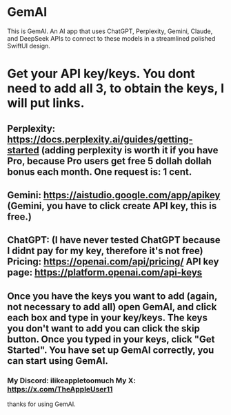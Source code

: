 # GemAI
This is GemAI. An AI app that uses ChatGPT, Perplexity, Gemini, Claude, and DeepSeek APIs to connect to these models in a streamlined polished SwiftUI design.


# Get your API key/keys. You dont need to add all 3, to obtain the keys, I will put links.
## Perplexity: https://docs.perplexity.ai/guides/getting-started (adding perplexity is worth it if you have Pro, because Pro users get free 5 dollah dollah bonus each month. One request is: 1 cent.
## Gemini: https://aistudio.google.com/app/apikey (Gemini, you have to click create API key, this is free.)
## ChatGPT: (I have never tested ChatGPT because I didnt pay for my key, therefore it's not free) Pricing: https://openai.com/api/pricing/ API key page: https://platform.openai.com/api-keys

## Once you have the keys you want to add (again, not necessary to add all) open GemAI, and click each box and type in your key/keys. The keys you don't want to add you can click the skip button. Once you typed in your keys, click "Get Started". You have set up GemAI correctly, you can start using GemAI.

### My Discord: ilikeappletoomuch  My X: https://x.com/TheAppleUser11
thanks for using GemAI.

